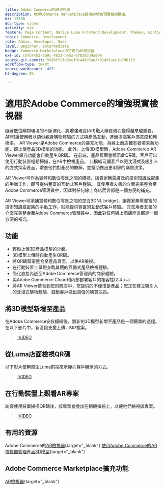 ```yaml
---
title: Adobe Commerce的AR檢視器
description: 瞭解Commerce Marketplace提供的增強現實檢視模組。
kt: 13738
doc-type: video
activity: use
feature: Page Content, Native Luma Frontend Development, Themes, Configuration
topic: Commerce, Development
role: Admin, Developer, User
level: Beginner, Intermediate
badge: Commerce Marketplace中可用的AR檢視器
exl-id: c57d44b3-2a9c-4623-b45a-678203d9a894
source-git-commit: 598bff1fd2cefdc449d5ae3431401aec1e796313
workflow-type: tm+mt
source-wordcount: '485'
ht-degree: 0%

---
```


# 適用於Adobe Commerce的增強現實檢視器

隨著數位購物環境的不斷演化，將增強現實(AR)融入購買流程變得越來越重要。 AR可讓使用者以類似親身購物體驗的方式與產品互動，進而提高客戶滿意度和轉換率。
AR Viewer是Adobe Commerce的擴充功能，為線上商店擁有者帶來新功能，即上傳產品3D模型的功能。 此外，上傳3D模型時，Adobe Commerce AR Viewer擴充功能會自動產生QR碼。 在前端，產品頁面會顯示此QR碼，客戶可以使用行動裝置輕鬆掃描，在AR中檢視產品。 此模組可讓客戶以更沈浸式及吸引人的方式探索產品，增進他們對產品的瞭解，並幫助做出更明智的購買決策。

AR Viewer可作為實體和數位零售之間的橋樑，讓賣家無需廣泛的技術知識或密集的手動工作，即可提供豐富的互動式客戶體驗。 其使用者友善的介面完美整合至Adobe Commerce管理員中，因此對任何線上商店而言都是一個方便的補充。

AR Viewer可填補實體和數位零售之間的空白[!DNL bridge]，讓賣家無需豐富的技術知識或密集的手動工作，就能提供豐富的互動式客戶體驗。 其使用者友善的介面完美整合至Adobe Commerce管理員中，因此對任何線上商店而言都是一個方便的補充。

## 功能

- 輕鬆上傳3D產品模型的介面。
- 3D模型上傳時自動產生QR碼。
- 將QR碼緊密整合至產品頁面，以供AR檢視。
- 在行動裝置上呈現身臨其境的互動式產品檢視體驗。
- 簡化直接內嵌至Adobe Commerce管理員的商家體驗。
- 與Adobe Commerce Cloud和內部部署客戶的相容性(2.4.x+)
- 將AR Viewer整合到您的商店中，您提供的不僅僅是產品；您正在建立吸引人的沈浸式購物體驗，鼓勵客戶做出自信的購買決策。

## 將3D模型新增至產品

在Adobe Commerce安裝模組後，將新的3D模型新增至產品是一個簡單的過程。
在以下影片中，新區段支援上傳`.USDZ`檔案。

>[!VIDEO](https://video.tv.adobe.com/v/3422370?learn=on)

## 從Luma店面檢視QR碼

以下影片使用原生Luma前端來示範向客戶顯示的方式。

>[!VIDEO](https://video.tv.adobe.com/v/3422371?learn=on)

## 在行動裝置上觀看AR專案

訪客使用裝置掃描QR碼後，該專案會疊加在相機檢視上，以便他們檢視該專案。

>[!VIDEO](https://video.tv.adobe.com/v/3422372?learn=on)

## 有用的資源

Adobe Commerce的[AR檢視器](https://experienceleague.adobe.com/docs/commerce-admin/catalog/products/digital-assets/product-3d-model/ar-viewer-overview.html){target="_blank"}
[使用Adobe Commerce的AR檢視器管理產品3D模型](https://experienceleague.adobe.com/docs/commerce-admin/catalog/products/digital-assets/product-3d-model/ar-viewer-setup.html){target="_blank"}

## Adobe Commerce Marketplace擴充功能

[AR檢視器](https://commercemarketplace.adobe.com/magento-module-arviewer.html){target="_blank"}
